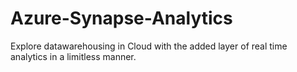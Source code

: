 # Azure-Synapse-Analytics
Explore datawarehousing in Cloud with the added layer of real time  analytics in a limitless manner. 
